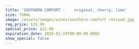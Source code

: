 ```yaml
---
title: 'SOUTHERN COMFORT -    original, cherry, lime'
size: 750mL
image: /assets/images/wines/southern-comfort resized.jpg
reg_price: $15.99
special_price: $12.99
expiration_date: 2016-02-24T00:00:00.000Z
show_special: false
---
```



